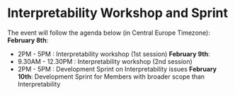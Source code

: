 # Interpretability Workshop and Sprint
The event will follow the agenda below (in Central Europe Timezone):
**February 8th**:
- 2PM - 5PM : Interpretability workshop (1st session)
**February 9th**:
- 9.30AM - 12.30PM : Interpretability workshop (2nd session)
- 2PM - 5PM : Development Sprint on Interpretability issues
**February 10th**:
Development Sprint for Members with broader scope than Interpretability
